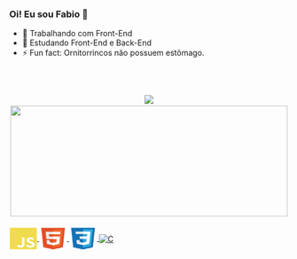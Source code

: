 ### Oi! Eu sou Fabio 👋

- 🔭 Trabalhando com Front-End 
- 🌱 Estudando Front-End e Back-End
- ⚡ Fun fact: Ornitorrincos não possuem estômago.

<br></br>

<div align="center">
  <a href="https://github.com/webFabioH">
  <img height="180em" src="https://github-readme-stats.vercel.app/api?username=webFabioH&show_icons=true&theme=dark&include_all_commits=true&count_private=true"/>
  <img height="200em" width="500rem" src="https://github-readme-stats.vercel.app/api/top-langs/?username=webFabioH&layout=compact&langs_count=7&theme=dark"/>
</div>
  
<div style="display: inline_block"><br>
  <img align="center" alt="Js" height="40" width="50" src="https://raw.githubusercontent.com/devicons/devicon/master/icons/javascript/javascript-plain.svg">
  <img align="center" alt="HTML" height="40" width="50" src="https://raw.githubusercontent.com/devicons/devicon/master/icons/html5/html5-original.svg">
  <img align="center" alt="CSS" height="40" width="50" src="https://raw.githubusercontent.com/devicons/devicon/master/icons/css3/css3-original.svg">
  <img align="center" alt="C" height="40" width="50" src="https://cdn.jsdelivr.net/gh/devicons/devicon/icons/c/c-original.svg" />     
</div>
 
<br></br>
  


